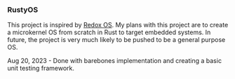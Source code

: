 ### RustyOS

This project is inspired by [Redox OS](https://github.com/redox-os). My plans with this project are to create a microkernel OS from scratch in Rust to target embedded systems. In future, the project is very much likely to be pushed to be a general purpose OS.

Aug 20, 2023 - Done with barebones implementation and creating a basic unit testing framework.
